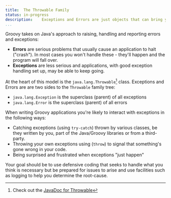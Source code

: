 ```yaml
---
title:	The Throwable Family
status:	in-progress
description:	Exceptions and Errors are just objects that can bring your program to a rapid halt.
...
```


Groovy takes on Java's approach to raising, handling and reporting errors and exceptions:

- **Errors** are serious problems that usually cause an application to halt ("crash"). In most cases you won't handle these - they'll happen and the program will fall over.
- **Exceptions** are less serious and applications, with good exception handling set up, may be able to keep going. 

At the heart of this model is the `java.lang.Throwable`[^throw] class. Exceptions and Errors are are two sides to the `Throwable` family tree:

- `java.lang.Exception` is the superclass (parent) of all exceptions
- `java.lang.Error` is the superclass (parent) of all errors

When writing Groovy applications you're likely to interact with exceptions in the following ways:

- Catching exceptions (using `try-catch`) thrown by various classes, be they written by you, part of the Java/Groovy libraries or from a third-party. 
- Throwing your own exceptions using (`throw`) to signal that something's gone wrong in your code.
- Being surprised and frustrated when exceptions "just happen"

Your goal should be to use defensive coding that seeks to handle what you think is necessary but be prepared for issues to arise and use facilities such as logging to help you determine the root-cause.





[^throw]: Check out the [JavaDoc for Throwable](http://docs.oracle.com/javase/8/docs/api/index.html)



